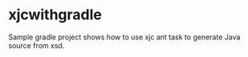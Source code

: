 # xjcwithgradle
Sample gradle project shows how to use xjc ant task to generate Java source from xsd.
